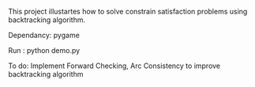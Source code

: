 This project illustartes how to solve constrain satisfaction problems using backtracking algorithm. 


Dependancy:
pygame

Run :
python demo.py

To do:
Implement Forward Checking, Arc Consistency to improve backtracking algorithm
